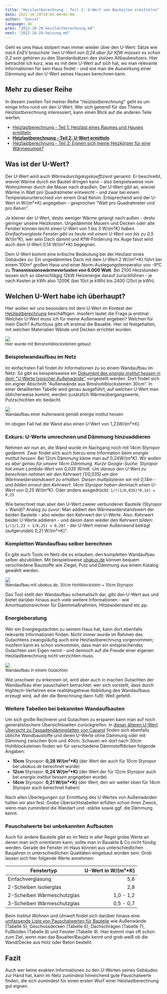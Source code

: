 ```yaml
---
title: "Heizlastberechnung - Teil 2: U-Wert von Bauteilen ermittelnn"
date: 2022-10-29T10:05:00+02:00
author: 'Daniel'
language: de
prev: "2022-10-29-heizlastberechnung.md"
next: "2022-10-29-heizung.md"
---
```


Geht es ums Haus stolpert man immer wieder über den U-Wert: Sätze wie _nach EnEV brauchste 'nen U-Wert von 0,24 aber für KfW müssen es schon 0,2 sein_ gehören zu den Standardsätzen des stolzen Altbaubesitzers. Hier betrachte ich kurz, was es mit dem U-Wert auf sich hat, wo man relevante Informationen für sein Haus findet - und wie man die Auswirkung einer Dämmung auf den U-Wert seines Hauses berechnen kann.

<!--more-->

## Mehr zu dieser Reihe
In diesem zweiten Teil meiner Reihe "_Heizlastberechnung_" geht es um einige Infos rund um den U-Wert. Wer sich generell für das Thema _Heizlastberechnung_ interessiert, kann einen Blick auf die anderen Teile werfen.
- [Heizlastberechnung - Teil 1: Heizlast eines Raumes und Hauses ermitteln](/posts/2022-10-29-heizlastberechnung)
- [**Heizlastberechnung - Teil 2: U-Wert ermitteln**](/posts/2022-10-29-uwert-ermitteln)
- [Heizlastberechnung - Teil 3: Eignen sich meine Heizkörper für eine Wärmepumpe?](/posts/2022-10-29-heizung)

## Was ist der U-Wert?
Der U-Wert wird auch *Wärmedurchgangskoeffizient* genannt. Er beschreibt, wieviel Wärme durch ein Bauteil dringen kann - also beispielsweise vom Wohnzimmer durch die Mauer nach draußen. Der U-Wert gibt an, wieviel Wärme in Watt pro Quadratmeter entweicht - und zwar bei einem Temperaturunterschied von einem Grad Kelvin. Entsprechend wird der U-Wert in W/(m²*K) angegeben - gesprochen "Watt pro Quadratmeter und pro Kelvin".

Je kleiner der U-Wert, desto weniger Wärme gelangt nach außen - desto geringer unsere Heizkosten. Ungedämmte Mauern und Decken oder alte Fenster können leicht einen U-Wert von 1 bis 3 W/(m²*K) haben. Dreifachverglaste Fenster gibt es heute mit einem U-Wert von bis zu 0,5 W/(m²*K), wer sein Dach dämmt und KfW-Förderung ins Auge fasst wird auch dem U-Wert 0,14 W/(m²*K) begegnen.

Dem U-Wert kommt eine kritische Bedeutung bei der Heizlast eines Gebäudes zu: Ein ungedämmtes Dach mit dem U-Wert 2 W/(m²*K) führt bei einem 100m² großen Haus und einer Norm-Auslegungstemperatur von -9°C zu **Transmissionswärmeverlusten von 6.000 Watt**. Bei 2100 Heizstunden lassen sich so überschlägig 12kW Heizenergie darauf zurückführen - je nach Kosten je kWh also 1200€ (bei 10ct je kWh) bis 2400 (20ct je kWh).   

## Welchen U-Wert habe ich überhaupt?
Hier wollen wir uns besonders mit dem U-Wert im Kontext der [Heizlastberechnung](/posts/2022-10-29-heizlastberechnung) beschäftigen. Insofern lautet die Frage ja erstmal: Welchen U-Wert muss ich für meine Außenwand angeben? Welchen für mein Dach? Aufschluss gibt oft erstmal die Bauakte. Hier ist festgehalten, mit welchen Materialien Wände und Decken errichtet wurden.

<figure style="font-size:small;width:600px;margin:auto">
  <img src="/images/heizlast/bauakte.png">
  <figcaption>Hier wurde mit Bimshohlblocksteinen gebaut</figcaption>
</figure>

### Beispielwandaufbau im Netz
Im einfachsten Fall findet ihr Informationen zu so einem Wandaufbau im Netz: So gibt es beispielsweise ein [Dokument des _energie institut hessen_ in dem "U-Werte typischer Außenwände"](https://cdn.website-editor.net/937ea8635222425aabf24e945f97dd23/files/uploaded/Artikel-Aussenwaende-1945-Sem_v1_V4WNWvfhScuPxU4FD8Aw.pdf) vorgestellt werden. Dort findet sich ein eigner Abschnitt "Außenwände aus Bimshohlblocksteinen 30cm". In einer detaillierten Tabelle wird genau ausgeführt, auf welchen U-Wert man üblicherweise kommt, werden zusätzlich Wärmeübergangswerte, Putzschichten etc bedacht. 

<figure style="font-size:small;width:600px;margin:auto">
  <img src="/images/heizlast/wandaufbau.png">
  <figcaption>Wandaufbau einer Außenwand gemäß energie institut hessen</figcaption>
</figure>

Im obigen Fall hat die Wand also einen U-Wert von 1,23W/(m²*K). 

### Exkurs: U-Werte umrechnen und Dämmung hinzuaddieren
Nehmen wir nun an, die Wand wurde im Nachgang noch mit 14cm Styropor gedämmt. Zwar findet sich auch hierzu eine Information beim _energie institut hessen_: Bei 12cm Dämmung käme man auf 0,24W/(m²*K). Wir wollen es aber genau für unsere 14cm Dämmung. Kurze Google-Suche: Styropor hat einen Lambda-Wert von 0,035 W/mK. Um daraus den U-Wert zu berechnen nehmen wir den Kehrwert (1/0,035) um den Wärmewiderstandswert zu erhalten. Diesen multiplizieren wir mit 0,14m - und bilden erneut den Kehrwert: 14cm Styropor haben demnach einen U-Wert von 0,25 W/(m²*K). Oder anders ausgedrückt: `1/((1/0,035)*0,14) = 0,25`

Wie berechnet man aber den U-Wert zweier verbundener Bauteile (Styropor + Wand)? Analog zu zuvor: Man addiert den Wärmewiderstandswert der beiden Bauteile - also wieder den Kehrwert der U-Werte. Also: Kehrwert beider U-Werte addieren - und davon dann wieder den Kehrwert bilden:
 `1/(1/1,23 + 1/0,25) = 0,207` - der U-Wert meiner Außenwand beträgt (aufgerundet) 0,21 W/(m²*K)".

### Kompletten Wandaufbau selber berechnen
Es gibt auch Tools im Netz die es erlauben, den kompletten Wandaufbau selber abzubilden. Mit beispielsweise [ubakus.de](https://ubakus.de) können bequem verschiedene Baustoffe wie Ziegel, Putz und Dämmung aus einem Katalog gewählt werden. 

<figure style="font-size:small;width:600px;margin:auto">
  <img src="/images/heizlast/ubakus.png">
  <figcaption>Wandaufbau mit <i>ubakus.de</i>, 30cm Hohlblockstein + 10cm Styropor</figcaption>
</figure>

Das Tool stellt den Wandaufbau schematisch dar, gibt den U-Wert aus und bietet darüber hinaus auch viele weitere Informationen - wie Amortisationsrechner für Dämmmaßnahmen, Hitzewiderstand etc pp.

### Energieberatung
Wer ein Energiegutachten zu seinem Haus hat, kann dort ebenfalls relevante Informationen finden. Nicht immer wurde im Rahmen des Gutachtens zwangsläufig auch eine Heizlastberechnung vorgenommen; insofern kann es schon vorkommen, dass man ein entsprechendes Gutachten sein Eigen nennt - und dennoch auf die Freude einer eigenen Heizlastberechnung nicht verzichten muss.

<figure style="font-size:small;width:600px;margin:auto">
  <img src="/images/heizlast/wandaufbau-gutachten.png">
  <figcaption>Wandaufbau in einem Gutachten</figcaption>
</figure>

Wie unschwer zu erkennen ist, wird aber auch in machen Gutachten der Wandaufbau eher pauschaliert betrachtet: wer sich vorstellt, dass durch Hightech-Verfahren eine realitätsgetreue Abbildung des Wandaufbaus erzeugt wird, auf der die Berechnung dann fußt: Weit gefehlt.  


### Weitere Tabellen bei bekannten Wandaufbauten
Um sich große Rechnerei und Gutachten zu ersparen kann man auf noch generalistischere Übersichtsseiten zurückgreifen. In [dieser älteren U-Wert Übersicht zu Fassadendämmplatten von Caparol](https://www.sonnen-herzog.com/wp-content/uploads/u-wert-tabelle-enev-2009-1.pdf) finden sich ebenfalls übliche Wandbaustoffe und deren U-Werte ohne Dämmung oder mit Dämmung zwischen 6cm und 40cm. Schauen wir dort nach 30cm Hohlblocksteinen finden wir für verschiedene Dämmstoffdicken folgende Angaben:

* **10cm** Styropor: **0,28 W/(m²*K)** (der Wert der auch für 10cm Styropor bei _ubakus.de_ berechnet wurde)
* **12cm** Styropor: **0,24 W/(m²*K)** (der Wert der für 12cm Styropor auch bei _energie institut hessen_ angegeben wurde)
* **14cm** Styropor: **0,21 W/(m²*K)** (der Wert, den wir weiter oben für 14cm Styropor auch berechnet haben)

Nach allen Überlegungen zur Ermittlung des U-Wertes von Außenwänden halten wir also fest: Grobe Übersichtstabellen erfüllen schon ihren Zweck, wenn man zumindest die Wandart und -stärke sowie ggf. die Dämmung kennt.  

### Pauschalwerte bei unbekannten Aufbauten
Auch für andere Bauteile gibt es im Netz in aller Regel grobe Werte an denen man sich orientieren kann, sollte man in Bauakte & Co nicht fündig werden. Gerade die Fenster im Haus können aus unterschiedlichen Baujahren in unterschiedlichen Qualitäten eingebaut worden sein. Grob lassen sich hier folgende Werte annehmen:

| Fenstertyp                 |  U-Wert in W/(m²*K) |
|----------------------------|--------------------:|
| Einfachverglasung          |                 5,6 |
| 2-Scheiben Isolierglas     |                 2,8 |
| 2-Scheiben Wärmeschutzglas |           1,0 - 1,2 |
| 3-Scheiben Wärmeschutzglas |           0,5 - 0,7 |

Beim _Institut Wohnen und Umwelt_ findet sich darüber hinaus eine [umfassende Liste von Pauschalwerten für Bauteile](https://www.iwu.de/fileadmin/publikationen/energie/enev/2004_denaEtIWU_LogaEtAl_Arbeitshilfe-f%C3%BCr-die-Ausstellung-von-Energiep%C3%A4ssen.pdf) wie  Außenwände (Tabelle 5), Geschossdecken (Tabelle 6), Dachschrägen (Tabelle 7), Fußböden (Tabelle 8) und Fenster (Tabelle 9). Hier kommt man oft schon zum Ziel, wenn man das Baualter/Baujahr kennt und grob weiß ob die Wand/Decke aus Holz oder Beton besteht.



## Fazit
Auch wer keine exakten Informationen zu den U-Werten seines Gebäudes zur Hand hat, kann im Netz zumindest hinreichend gute Pauschalwerte finden, die sich zumindest für einen ersten Wurf einer Heizlastberechnung gut eignen.
